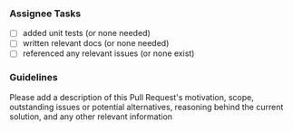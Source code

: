 ### Assignee Tasks

* [ ] added unit tests (or none needed)
* [ ] written relevant docs (or none needed)
* [ ] referenced any relevant issues (or none exist)

### Guidelines

Please add a description of this Pull Request's motivation, scope, outstanding issues or potential alternatives, reasoning behind the current solution, and any other relevant information